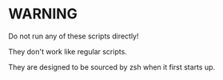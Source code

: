 # WARNING

Do not run any of these scripts directly!

They don't work like regular scripts.

They are designed to be sourced by zsh when it first starts up.
